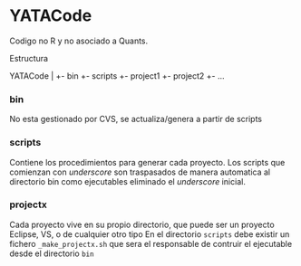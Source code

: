 # YATACode

Codigo no R y no asociado a Quants.

Estructura

YATACode
  |
  +- bin
  +- scripts
  +- project1
  +- project2
  +- ...
  
### bin

No esta gestionado por CVS, se actualiza/genera a partir de scripts

### scripts 

Contiene los procedimientos para generar cada proyecto.
Los scripts que comienzan con _underscore_ son traspasados de manera automatica al directorio bin como ejecutables eliminado el _underscore_ inicial.

### projectx

Cada proyecto vive en su propio directorio, que puede ser un proyecto Eclipse, VS, o de cualquier otro tipo
En el directorio `scripts` debe existir un fichero `_make_projectx.sh` que sera el responsable de contruir el ejecutable desde el directorio `bin`
